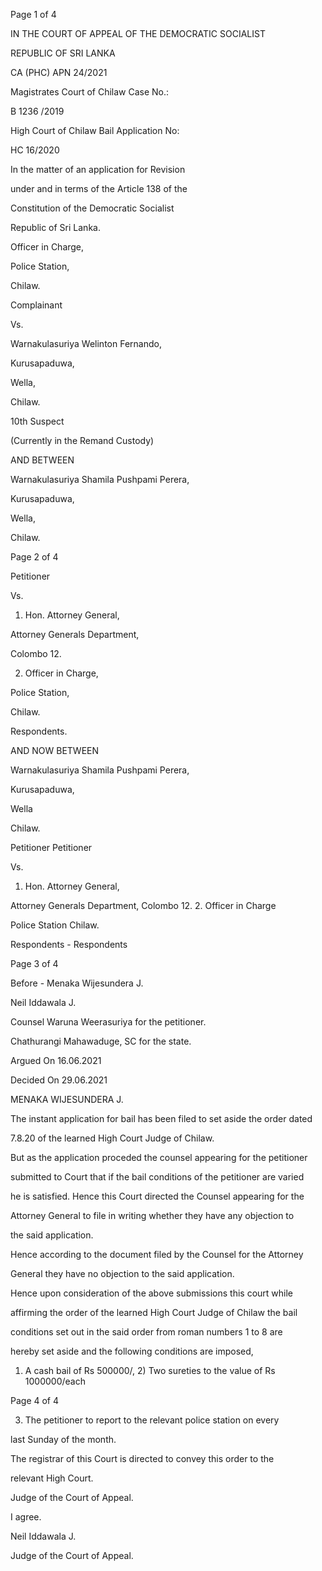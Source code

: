 Page 1 of 4

IN THE COURT OF APPEAL OF THE DEMOCRATIC SOCIALIST

REPUBLIC OF SRI LANKA

CA (PHC) APN 24/2021

Magistrates Court of Chilaw Case No.:

B 1236 /2019

High Court of Chilaw Bail Application No:

HC 16/2020

In the matter of an application for Revision

under and in terms of the Article 138 of the

Constitution of the Democratic Socialist

Republic of Sri Lanka.

Officer in Charge,

Police Station,

Chilaw.

Complainant

Vs.

Warnakulasuriya Welinton Fernando,

Kurusapaduwa,

Wella,

Chilaw.

10th Suspect

(Currently in the Remand Custody)

AND BETWEEN

Warnakulasuriya Shamila Pushpami Perera,

Kurusapaduwa,

Wella,

Chilaw.

Page 2 of 4

Petitioner

Vs.

1. Hon. Attorney General,

Attorney Generals Department,

Colombo 12.

2. Officer in Charge,

Police Station,

Chilaw.

Respondents.

AND NOW BETWEEN

Warnakulasuriya Shamila Pushpami Perera,

Kurusapaduwa,

Wella

Chilaw.

Petitioner Petitioner

Vs.

1. Hon. Attorney General,

Attorney Generals Department, Colombo 12. 2. Officer in Charge

Police Station Chilaw.

Respondents - Respondents

Page 3 of 4

Before - Menaka Wijesundera J.

Neil Iddawala J.

Counsel Waruna Weerasuriya for the petitioner.

Chathurangi Mahawaduge, SC for the state.

Argued On 16.06.2021

Decided On 29.06.2021

MENAKA WIJESUNDERA J.

The instant application for bail has been filed to set aside the order dated

7.8.20 of the learned High Court Judge of Chilaw.

But as the application proceded the counsel appearing for the petitioner

submitted to Court that if the bail conditions of the petitioner are varied

he is satisfied. Hence this Court directed the Counsel appearing for the

Attorney General to file in writing whether they have any objection to

the said application.

Hence according to the document filed by the Counsel for the Attorney

General they have no objection to the said application.

Hence upon consideration of the above submissions this court while

affirming the order of the learned High Court Judge of Chilaw the bail

conditions set out in the said order from roman numbers 1 to 8 are

hereby set aside and the following conditions are imposed,

1) A cash bail of Rs 500000/, 2) Two sureties to the value of Rs 1000000/each

Page 4 of 4

3) The petitioner to report to the relevant police station on every

last Sunday of the month.

The registrar of this Court is directed to convey this order to the

relevant High Court.

Judge of the Court of Appeal.

I agree.

Neil Iddawala J.

Judge of the Court of Appeal.